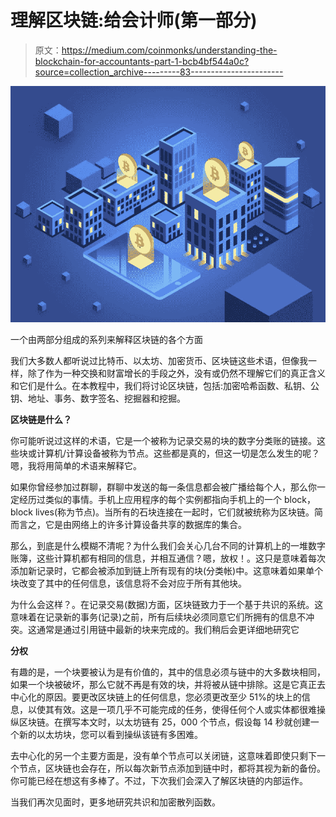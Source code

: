 # 理解区块链:给会计师(第一部分)

> 原文：<https://medium.com/coinmonks/understanding-the-blockchain-for-accountants-part-1-bcb4bf544a0c?source=collection_archive---------83----------------------->

![](img/a92b1f31381000231f4f4a7998335960.png)

一个由两部分组成的系列来解释区块链的各个方面

我们大多数人都听说过比特币、以太坊、加密货币、区块链这些术语，但像我一样，除了作为一种交换和财富增长的手段之外，没有或仍然不理解它们的真正含义和它们是什么。在本教程中，我们将讨论区块链，包括:加密哈希函数、私钥、公钥、地址、事务、数字签名、挖掘器和挖掘。

**区块链是什么？**

你可能听说过这样的术语，它是一个被称为记录交易的块的数字分类账的链接。这些块或计算机/计算设备被称为节点。这些都是真的，但这一切是怎么发生的呢？嗯，我将用简单的术语来解释它。

如果你曾经参加过群聊，群聊中发送的每一条信息都会被广播给每个人，那么你一定经历过类似的事情。手机上应用程序的每个实例都指向手机上的一个 block，block lives(称为节点)。当所有的石块连接在一起时，它们就被统称为区块链。简而言之，它是由网络上的许多计算设备共享的数据库的集合。

那么，到底是什么模糊不清呢？为什么我们会关心几台不同的计算机上的一堆数字账簿，这些计算机都有相同的信息，并相互通信？嗯，放权！。这只是意味着每次添加新记录时，它都会被添加到链上所有现有的块(分类帐)中。这意味着如果单个块改变了其中的任何信息，该信息将不会对应于所有其他块。

为什么会这样？。在记录交易(数据)方面，区块链致力于一个基于共识的系统。这意味着在记录新的事务(记录)之前，所有后续块必须同意它们所拥有的信息不冲突。这通常是通过引用链中最新的块来完成的。我们稍后会更详细地研究它

**分权**

有趣的是，一个块要被认为是有价值的，其中的信息必须与链中的大多数块相同，如果一个块被破坏，那么它就不再是有效的块，并将被从链中排除。这是它真正去中心化的原因。要更改区块链上的任何信息，您必须更改至少 51%的块上的信息，以使其有效。这是一项几乎不可能完成的任务，使得任何个人或实体都很难操纵区块链。在撰写本文时，以太坊链有 25，000 个节点，假设每 14 秒就创建一个新的以太坊块，您可以看到操纵该链有多困难。

去中心化的另一个主要方面是，没有单个节点可以关闭链，这意味着即使只剩下一个节点，区块链也会存在，所以每次新节点添加到链中时，都将其视为新的备份。你可能已经在想这有多棒了。不过，下次我们会深入了解区块链的内部运作。

当我们再次见面时，更多地研究共识和加密散列函数。